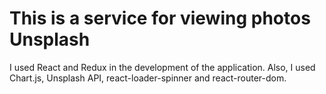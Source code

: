 # This is a service for viewing photos Unsplash

I used React and Redux in the development of the application. Also, I used Chart.js, Unsplash API, react-loader-spinner and react-router-dom.


